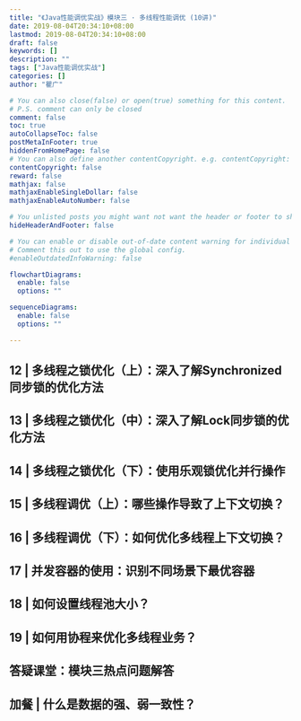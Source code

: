```yaml
---
title: "《Java性能调优实战》模块三 · 多线程性能调优 (10讲)"
date: 2019-08-04T20:34:10+08:00
lastmod: 2019-08-04T20:34:10+08:00
draft: false
keywords: []
description: ""
tags: ["Java性能调优实战"]
categories: []
author: "瞿广"

# You can also close(false) or open(true) something for this content.
# P.S. comment can only be closed
comment: false
toc: true
autoCollapseToc: false
postMetaInFooter: true
hiddenFromHomePage: false
# You can also define another contentCopyright. e.g. contentCopyright: "This is another copyright."
contentCopyright: false
reward: false
mathjax: false
mathjaxEnableSingleDollar: false
mathjaxEnableAutoNumber: false

# You unlisted posts you might want not want the header or footer to show
hideHeaderAndFooter: false

# You can enable or disable out-of-date content warning for individual post.
# Comment this out to use the global config.
#enableOutdatedInfoWarning: false

flowchartDiagrams:
  enable: false
  options: ""

sequenceDiagrams: 
  enable: false
  options: ""

---
```








<!--more-->



## 12 | 多线程之锁优化（上）：深入了解Synchronized同步锁的优化方法
## 13 | 多线程之锁优化（中）：深入了解Lock同步锁的优化方法
## 14 | 多线程之锁优化（下）：使用乐观锁优化并行操作
## 15 | 多线程调优（上）：哪些操作导致了上下文切换？
## 16 | 多线程调优（下）：如何优化多线程上下文切换？
## 17 | 并发容器的使用：识别不同场景下最优容器
## 18 | 如何设置线程池大小？
## 19 | 如何用协程来优化多线程业务？

## 答疑课堂：模块三热点问题解答
## 加餐 | 什么是数据的强、弱一致性？